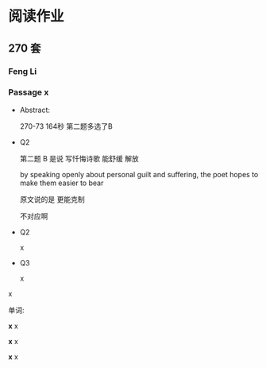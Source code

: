 # 阅读作业

## 270 套

### Feng Li

### Passage x

- Abstract:

  270-73 164秒  第二题多选了B

- Q2

  第二题 B 是说 写忏悔诗歌 能舒缓 解放

  by speaking openly about personal guilt and suffering, the poet hopes to make them easier to bear

  原文说的是 更能克制  

  不对应啊

- Q2

  x

- Q3

  x

x

单词:

**x** x

**x** x

**x** x